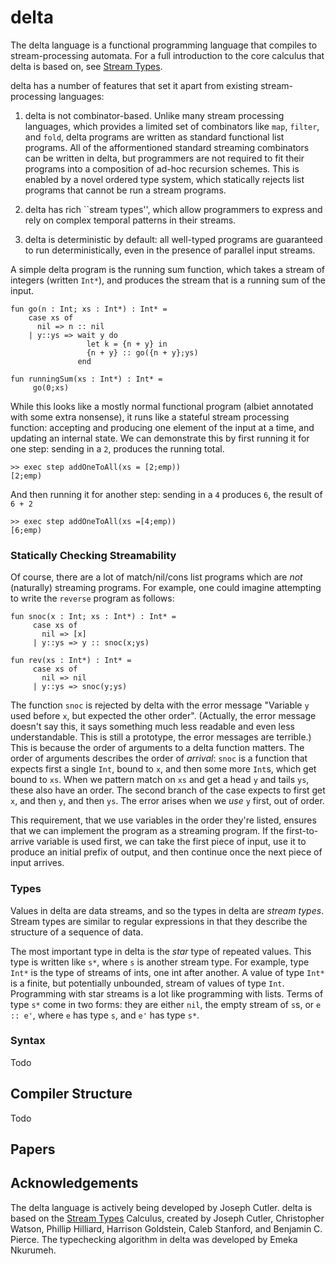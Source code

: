 # delta

The delta language is a functional programming language that compiles to stream-processing automata. 
For a full introduction to the core calculus that delta is based on, see [Stream Types](https://www.seas.upenn.edu/~jwc/assets/stream-types.pdf).

delta has a number of features that set it apart from existing stream-processing languages:

1. delta is not combinator-based. Unlike many stream processing languages, which provides a limited set of combinators like `map`, `filter`, and `fold`, delta programs are written as standard functional list programs. All of the afformentioned standard streaming combinators can be written in delta, but programmers are not required to fit their programs into a composition of ad-hoc recursion schemes. This is enabled by a novel ordered type system, which statically rejects list programs that cannot be run a stream programs.

2. delta has rich ``stream types'', which allow programmers to express and rely on complex temporal patterns in their streams.

3. delta is deterministic by default: all well-typed programs are guaranteed to run deterministically, even in the presence of parallel input streams.

A simple delta program is the running sum function, which takes a stream of integers (written `Int*`), and produces the stream that is a running sum of the input.

```
fun go(n : Int; xs : Int*) : Int* = 
    case xs of
      nil => n :: nil
    | y::ys => wait y do
                 let k = {n + y} in
                 {n + y} :: go({n + y};ys)
               end

fun runningSum(xs : Int*) : Int* =
     go(0;xs)
```


While this looks like a mostly normal functional program (albiet annotated with some extra nonsense), it runs like a stateful stream processing function: accepting and producing one element of the input at a time, and updating an internal state. We can demonstrate this by first running it for one step: sending in a `2`, produces the running total.

```
>> exec step addOneToAll(xs = [2;emp))
[2;emp)
```

And then running it for another step: sending in a `4` produces `6`, the result of `6 + 2`

```
>> exec step addOneToAll(xs =[4;emp))
[6;emp)
```

### Statically Checking Streamability

Of course, there are a lot of match/nil/cons list programs which are *not* (naturally) streaming programs. For example, one could imagine
attempting to write the `reverse` program as follows:

```
fun snoc(x : Int; xs : Int*) : Int* =
     case xs of
       nil => [x]
     | y::ys => y :: snoc(x;ys)

fun rev(xs : Int*) : Int* =
     case xs of
       nil => nil
     | y::ys => snoc(y;ys)
```

The function `snoc` is rejected by delta with the error message "Variable `y` used before `x`, but expected the other order".
(Actually, the error message doesn't say this, it says something much less readable and even less understandable. This is still a prototype, the error messages are terrible.)
This is because the order of arguments to a delta function matters. The order of arguments describes the order of *arrival*: `snoc`
is a function that expects first a single `Int`, bound to `x`, and then some more `Int`s, which get bound to `xs`. When we pattern match
on `xs` and get a head `y` and tails `ys`, these also have an order. The second branch of the case expects to first get `x`, and then `y`,
and then `ys`. The error arises when we *use* `y` first, out of order.

This requirement, that we use variables in the order they're listed, ensures that we can implement the program as a streaming program.
If the first-to-arrive variable is used first, we can take the first piece of input, use it to produce an initial prefix of output,
and then continue once the next piece of input arrives.

### Types

Values in delta are data streams, and so the types in delta are *stream types*. Stream types are similar to regular expressions in that they describe the structure of a sequence of data.

The most important type in delta is the *star* type of repeated values. This type is written like `s*`, where `s` is another stream type. For example, type `Int*` is the type of streams of ints, one int after another. A value of type `Int*` is a finite, but potentially unbounded, stream of values of type `Int`. Programming with star streams is a lot like programming with lists. Terms of type `s*` come in two forms: they are either `nil`, the empty stream of `s`s, or `e :: e'`, where `e` has type `s`, and `e'` has type `s*`.

### Syntax

Todo

## Compiler Structure

Todo

## Papers

## Acknowledgements

The delta language is actively being developed by Joseph Cutler. delta is based on the [Stream Types](https://arxiv.org/abs/2307.09553) Calculus,
created by Joseph Cutler, Christopher Watson, Phillip Hilliard, Harrison Goldstein, Caleb Stanford, and Benjamin C. Pierce. The typechecking algorithm in delta was developed by Emeka Nkurumeh.